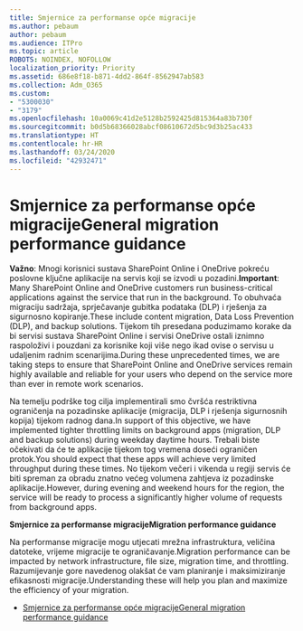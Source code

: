```yaml
---
title: Smjernice za performanse opće migracije
ms.author: pebaum
author: pebaum
ms.audience: ITPro
ms.topic: article
ROBOTS: NOINDEX, NOFOLLOW
localization_priority: Priority
ms.assetid: 686e8f18-b871-4dd2-864f-8562947ab583
ms.collection: Adm_O365
ms.custom:
- "5300030"
- "3179"
ms.openlocfilehash: 10a0069c41d2e5128b2592425d815364a83b730f
ms.sourcegitcommit: b0d5b68366028abcf08610672d5bc9d3b25ac433
ms.translationtype: HT
ms.contentlocale: hr-HR
ms.lasthandoff: 03/24/2020
ms.locfileid: "42932471"
---
```

# <a name="general-migration-performance-guidance"></a><span data-ttu-id="84952-102">Smjernice za performanse opće migracije</span><span class="sxs-lookup"><span data-stu-id="84952-102">General migration performance guidance</span></span>

<span data-ttu-id="84952-103">**Važno**: Mnogi korisnici sustava SharePoint Online i OneDrive pokreću poslovne ključne aplikacije na servis koji se izvodi u pozadini.</span><span class="sxs-lookup"><span data-stu-id="84952-103">**Important**: Many SharePoint Online and OneDrive customers run business-critical applications against the service that run in the background.</span></span> <span data-ttu-id="84952-104">To obuhvaća migraciju sadržaja, sprječavanje gubitka podataka (DLP) i rješenja za sigurnosno kopiranje.</span><span class="sxs-lookup"><span data-stu-id="84952-104">These include content migration, Data Loss Prevention (DLP), and backup solutions.</span></span> <span data-ttu-id="84952-105">Tijekom tih presedana poduzimamo korake da bi servisi sustava SharePoint Online i servisi OneDrive ostali iznimno raspoloživi i pouzdani za korisnike koji više nego ikad ovise o servisu u udaljenim radnim scenarijima.</span><span class="sxs-lookup"><span data-stu-id="84952-105">During these unprecedented times, we are taking steps to ensure that SharePoint Online and OneDrive services remain highly available and reliable for your users who depend on the service more than ever in remote work scenarios.</span></span>

<span data-ttu-id="84952-106">Na temelju podrške tog cilja implementirali smo čvršća restriktivna ograničenja na pozadinske aplikacije (migracija, DLP i rješenja sigurnosnih kopija) tijekom radnog dana.</span><span class="sxs-lookup"><span data-stu-id="84952-106">In support of this objective, we have implemented tighter throttling limits on background apps (migration, DLP and backup solutions) during weekday daytime hours.</span></span> <span data-ttu-id="84952-107">Trebali biste očekivati da će te aplikacije tijekom tog vremena doseći ograničen protok.</span><span class="sxs-lookup"><span data-stu-id="84952-107">You should expect that these apps will achieve very limited throughput during these times.</span></span> <span data-ttu-id="84952-108">No tijekom večeri i vikenda u regiji servis će biti spreman za obradu znatno većeg volumena zahtjeva iz pozadinske aplikacije.</span><span class="sxs-lookup"><span data-stu-id="84952-108">However, during evening and weekend hours for the region, the service will be ready to process a significantly higher volume of requests from background apps.</span></span>

<span data-ttu-id="84952-109">**Smjernice za performanse migracije**</span><span class="sxs-lookup"><span data-stu-id="84952-109">**Migration performance guidance**</span></span>

<span data-ttu-id="84952-110">Na performanse migracije mogu utjecati mrežna infrastruktura, veličina datoteke, vrijeme migracije te ograničavanje.</span><span class="sxs-lookup"><span data-stu-id="84952-110">Migration performance can be impacted by network infrastructure, file size, migration time, and throttling.</span></span> <span data-ttu-id="84952-111">Razumijevanje gore navedenog olakšat će vam planiranje i maksimiziranje efikasnosti migracije.</span><span class="sxs-lookup"><span data-stu-id="84952-111">Understanding these will help you plan and maximize the efficiency of your migration.</span></span>

- [<span data-ttu-id="84952-112">Smjernice za performanse opće migracije</span><span class="sxs-lookup"><span data-stu-id="84952-112">General migration performance guidance</span></span>](https://docs.microsoft.com/sharepointmigration/sharepoint-online-and-onedrive-migration-speed)

